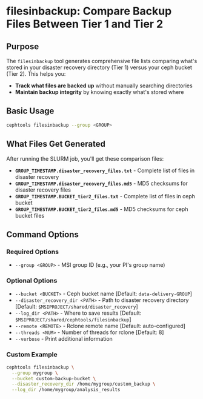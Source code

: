 # filesinbackup: Compare Backup Files Between Tier 1 and Tier 2

## Purpose

The `filesinbackup` tool generates comprehensive file lists comparing what's stored in your disaster recovery directory (Tier 1) versus your ceph bucket (Tier 2). This helps you:

- **Track what files are backed up** without manually searching directories
- **Maintain backup integrity** by knowing exactly what's stored where

## Basic Usage

```bash
cephtools filesinbackup --group <GROUP>
```

## What Files Get Generated

After running the SLURM job, you'll get these comparison files:

- **`GROUP_TIMESTAMP.disaster_recovery_files.txt`** - Complete list of files in disaster recovery
- **`GROUP_TIMESTAMP.disaster_recovery_files.md5`** - MD5 checksums for disaster recovery files
- **`GROUP_TIMESTAMP.BUCKET_tier2_files.txt`** - Complete list of files in ceph bucket
- **`GROUP_TIMESTAMP.BUCKET_tier2_files.md5`** - MD5 checksums for ceph bucket files

## Command Options

### Required Options
- `--group <GROUP>` - MSI group ID (e.g., your PI's group name)

### Optional Options
- `--bucket <BUCKET>` - Ceph bucket name [Default: `data-delivery-GROUP`]
- `--disaster_recovery_dir <PATH>` - Path to disaster recovery directory [Default: `$MSIPROJECT/shared/disaster_recovery`]
- `--log_dir <PATH>` - Where to save results [Default: `$MSIPROJECT/shared/cephtools/filesinbackup`]
- `--remote <REMOTE>` - Rclone remote name [Default: auto-configured]
- `--threads <NUM>` - Number of threads for rclone [Default: 8]
- `--verbose` - Print additional information

### Custom Example
```bash
cephtools filesinbackup \
  --group mygroup \
  --bucket custom-backup-bucket \
  --disaster_recovery_dir /home/mygroup/custom_backup \
  --log_dir /home/mygroup/analysis_results
```

